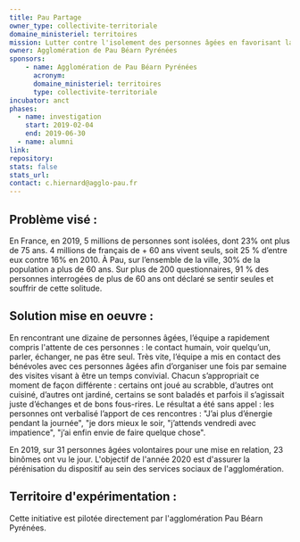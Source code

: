 ```yaml
---
title: Pau Partage
owner_type: collectivite-territoriale
domaine_ministeriel: territoires
mission: Lutter contre l'isolement des personnes âgées en favorisant la rencontre avec des bénévoles
owner: Agglomération de Pau Béarn Pyrénées
sponsors: 
    - name: Agglomération de Pau Béarn Pyrénées
      acronym:
      domaine_ministeriel: territoires
      type: collectivite-territoriale
incubator: anct
phases:
  - name: investigation
    start: 2019-02-04
    end: 2019-06-30
  - name: alumni
link:
repository: 
stats: false 
stats_url: 
contact: c.hiernard@agglo-pau.fr
---
```


## Problème visé :
En France, en 2019, 5 millions de personnes sont isolées, dont 23% ont plus de 75 ans.
4 millions de français de + 60 ans vivent seuls, soit 25 % d’entre eux contre 16% en 2010.
À Pau, sur l’ensemble de la ville, 30% de la population a plus de 60 ans.
Sur plus de 200 questionnaires, 91 % des personnes interrogées de plus de 60 ans ont déclaré se sentir seules et souffrir de cette solitude.

## Solution mise en oeuvre : 
En rencontrant une dizaine de personnes âgées, l’équipe a rapidement compris l'attente de ces personnes : le contact humain, voir quelqu’un, parler, échanger, ne pas être seul.
Très vite, l’équipe a mis en contact des bénévoles avec ces personnes âgées afin d’organiser une fois par semaine des visites visant à être un temps convivial.
Chacun s’appropriait ce moment de façon différente : certains ont joué au scrabble, d’autres ont cuisiné, d’autres ont jardiné, certains se sont baladés et parfois il s’agissait juste d’échanges et de bons fous-rires.
Le résultat a été sans appel : les personnes ont verbalisé l’apport de ces rencontres : "J’ai plus d’énergie pendant la journée", "je dors mieux le soir, "j’attends vendredi avec impatience", "j’ai enfin envie de faire quelque chose".

En 2019, sur 31 personnes âgées volontaires pour une mise en relation, 23 binômes ont vu le jour.
L'objectif de l'année 2020 est d'assurer la pérénisation du dispositif au sein des services sociaux de l'agglomération.

## Territoire d'expérimentation : 
Cette initiative est pilotée directement par l'agglomération Pau Béarn Pyrénées.
